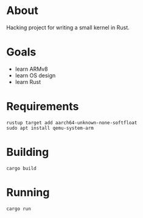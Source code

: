 # About
Hacking project for writing a small kernel in Rust.

# Goals
- learn ARMv8
- learn OS design
- learn Rust

# Requirements
    rustup target add aarch64-unknown-none-softfloat
    sudo apt install qemu-system-arm

# Building
    cargo build

# Running
    cargo run
